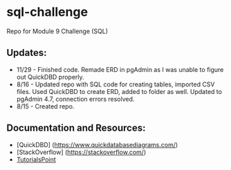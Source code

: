 # sql-challenge
Repo for Module 9 Challenge (SQL)

## Updates:
- 11/29 - Finished code. Remade ERD in pgAdmin as I was unable to figure out QuickDBD properly.
- 8/16 - Updated repo with SQL code for creating tables, imported CSV files. Used QuickDBD to create ERD, added to folder as well. Updated to pgAdmin 4.7, connection errors resolved.
- 8/15 - Created repo.

## Documentation and Resources:
- [QuickDBD] (https://www.quickdatabasediagrams.com/)
- [StackOverflow] (https://stackoverflow.com/)
- [TutorialsPoint](https://www.tutorialspoint.com/sql/index.htm)
